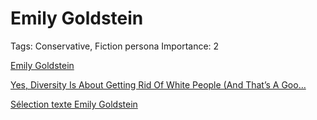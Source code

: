 # Emily Goldstein

Tags: Conservative, Fiction persona
Importance: 2

[Emily Goldstein](https://web.archive.org/web/20170220093933/http://thoughtcatalog.com/emily-goldstein/)

[Yes, Diversity Is About Getting Rid Of White People (And That’s A Goo…](https://archive.fo/8ddaM)

[Sélection texte Emily Goldstein](Emily%20Goldstein%201af1b1d6597a411e90ff4760d1ad5050/Se%CC%81lection%20texte%20Emily%20Goldstein%20680ab38314914308a2f97026a3b188a6.md)